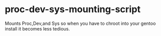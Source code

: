 # proc-dev-sys-mounting-script
Mounts Proc,Dev,and Sys so when you have to chroot into your gentoo install it becomes less tedious.
